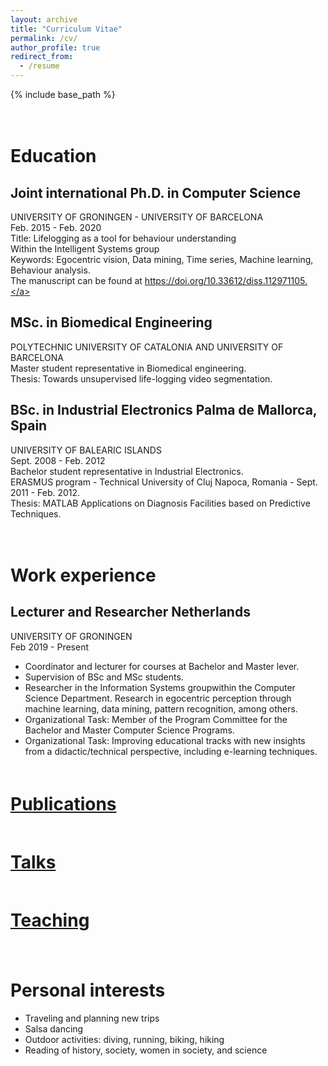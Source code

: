 ```yaml
---
layout: archive
title: "Curriculum Vitae"
permalink: /cv/
author_profile: true
redirect_from:
  - /resume
---
```

{% include base_path %}

<div style="padding-top: 20px;"></div>

# Education
## Joint international Ph.D. in Computer Science
UNIVERSITY OF GRONINGEN - UNIVERSITY OF BARCELONA <br> 
Feb. 2015 - Feb. 2020 <br>
Title: Lifelogging as a tool for behaviour understanding <br>
Within the Intelligent Systems group <br>
Keywords: Egocentric vision, Data mining, Time series, Machine learning, Behaviour analysis.<br>
The manuscript can be found at <a href="https://doi.org/10.33612/diss.112971105">https://doi.org/10.33612/diss.112971105.</a>

## MSc. in Biomedical Engineering
POLYTECHNIC UNIVERSITY OF CATALONIA AND UNIVERSITY OF BARCELONA <br>
Master student representative in Biomedical engineering.<br>
Thesis: Towards unsupervised life-logging video segmentation.

## BSc. in Industrial Electronics Palma de Mallorca, Spain
UNIVERSITY OF BALEARIC ISLANDS <br>
Sept. 2008 - Feb. 2012 <br>
Bachelor student representative in Industrial Electronics. <br>
ERASMUS program - Technical University of Cluj Napoca, Romania - Sept. 2011 - Feb. 2012. <br>
Thesis: MATLAB Applications on Diagnosis Facilities based on Predictive Techniques.

<div style="padding-top: 20px;"></div>

# Work experience

## Lecturer and Researcher Netherlands
UNIVERSITY OF GRONINGEN <br> 
Feb 2019 - Present <br>
* Coordinator and lecturer for courses at Bachelor and Master lever. <br>
* Supervision of BSc and MSc students.<br>
* Researcher in the Information Systems groupwithin the Computer Science Department. Research in egocentric perception through machine learning, data mining, pattern recognition, among others. <br>
* Organizational Task: Member of the Program Committee for the Bachelor and Master Computer Science Programs.<br>
* Organizational Task: Improving educational tracks with new insights from a didactic/technical perspective, including e-learning techniques.



<h1 style="padding-top: 20px;"><a href="https://estefaniatalavera.github.io/publications/">Publications</a></h1>

<h1 style="padding-top: 20px;"><a href="https://estefaniatalavera.github.io/talks/">Talks</a></h1>

<h1 style="padding-top: 20px;"><a href="https://estefaniatalavera.github.io/teaching/">Teaching</a></h1>

<div style="padding-top: 20px;"></div>


# Personal interests
* Traveling and planning new trips
* Salsa dancing
* Outdoor activities: diving, running, biking, hiking
* Reading of history, society, women in society, and science

